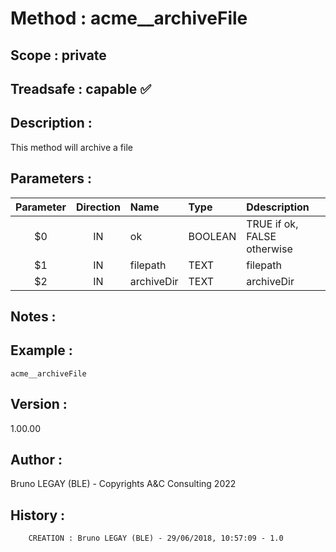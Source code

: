 ﻿# **Method :** acme__archiveFile## **Scope :** private## **Treadsafe :** capable ✅ ## **Description :** This method will archive a file## **Parameters :** | Parameter | Direction | Name | Type | Ddescription | |:----:|:----:|:----|:----|:----| | $0 | IN | ok | BOOLEAN | TRUE if ok, FALSE otherwise | | $1 | IN | filepath | TEXT | filepath | | $2 | IN | archiveDir | TEXT | archiveDir | ## **Notes :** ## **Example :** ```acme__archiveFile```## **Version :** 1.00.00## **Author :** Bruno LEGAY (BLE) - Copyrights A&C Consulting 2022## **History :**          CREATION : Bruno LEGAY (BLE) - 29/06/2018, 10:57:09 - 1.0